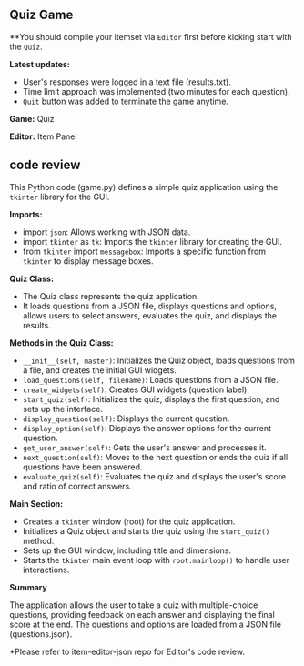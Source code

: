 ## Quiz Game
**You should compile your itemset via `Editor` first before kicking start with the `Quiz`.

**Latest updates:**
- User's responses were logged in a text file (results.txt).
- Time limit approach was implemented (two minutes for each question).
- `Quit` button was added to terminate the game anytime.

**Game:** Quiz

**Editor:** Item Panel

## code review
This Python code (game.py) defines a simple quiz application using the `tkinter` library for the GUI.

**Imports:**
- import `json`: Allows working with JSON data.
- import `tkinter` as `tk`: Imports the `tkinter` library for creating the GUI.
- from `tkinter` import `messagebox`: Imports a specific function from `tkinter` to display message boxes.

**Quiz Class:**
- The Quiz class represents the quiz application.
- It loads questions from a JSON file, displays questions and options, allows users to select answers, evaluates the quiz, and displays the results.

**Methods in the Quiz Class:**
- `__init__(self, master)`: Initializes the Quiz object, loads questions from a file, and creates the initial GUI widgets.
- `load_questions(self, filename)`: Loads questions from a JSON file.
- `create_widgets(self)`: Creates GUI widgets (question label).
- `start_quiz(self)`: Initializes the quiz, displays the first question, and sets up the interface.
- `display_question(self)`: Displays the current question.
- `display_option(self)`: Displays the answer options for the current question.
- `get_user_answer(self)`: Gets the user's answer and processes it.
- `next_question(self)`: Moves to the next question or ends the quiz if all questions have been answered.
- `evaluate_quiz(self)`: Evaluates the quiz and displays the user's score and ratio of correct answers.

**Main Section:**
- Creates a `tkinter` window (root) for the quiz application.
- Initializes a Quiz object and starts the quiz using the `start_quiz()` method.
- Sets up the GUI window, including title and dimensions.
- Starts the `tkinter` main event loop with `root.mainloop()` to handle user interactions.

**Summary**

The application allows the user to take a quiz with multiple-choice questions, providing feedback on each answer and displaying the final score at the end. The questions and options are loaded from a JSON file (questions.json).

*Please refer to item-editor-json repo for Editor's code review.
